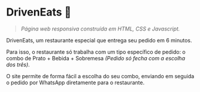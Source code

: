 # **DrivenEats** 🍔
>_Página web responsiva construída em HTML, CSS  e Javascript._

DrivenEats, um restaurante especial que entrega seu pedido em 6 minutos.
>
Para isso, o restaurante só trabalha com um tipo específico de pedido: o combo de Prato + Bebida + Sobremesa _(Pedido só fecha com a escolha dos três)_.
> 
O site permite de forma fácil a escolha do seu combo, enviando em seguida o pedido por WhatsApp diretamente para o restaurante.

